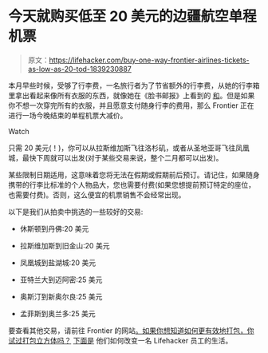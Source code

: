 # 今天就购买低至 20 美元的边疆航空单程机票

> 原文：<https://lifehacker.com/buy-one-way-frontier-airlines-tickets-as-low-as-20-tod-1839230887>

本月早些时候，受够了行李费，一名旅行者为了节省额外的行李费，从她的行李箱里拿出看起来像所有衣服的东西，就像她在《脸书邮报》上看到的 [和](https://www.facebook.com/photo.php?fbid=2430537840357366&set=a.428321277245709&type=3&theater)。但是如果你不想一次穿完所有的衣服，并且愿意支付随身行李的费用，那么 Frontier 正在进行一场今晚结束的单程机票大减价。

Watch

只需 20 美元(！)，你可以从拉斯维加斯飞往洛杉矶，或者从圣地亚哥飞往凤凰城，最快下周就可以出发(对于某些交易来说，整个二月都可以出发)。

某些限制日期适用，这意味着您将无法在假期或假期前后预订。请记住，如果随身携带的行李比标准的个人物品大，您也需要付费(如果您想提前预订特定的座位，也需要付费)。否则，这么便宜的机票销售不会经常出现。

以下是我们从拍卖中挑选的一些较好的交易:

*   休斯顿到丹佛:20 美元
*   拉斯维加斯到旧金山:20 美元

*   凤凰城到盐湖城:20 美元
*   亚特兰大到迈阿密:25 美元
*   奥斯汀到新奥尔良:25 美元
*   孟菲斯到奥兰多:25 美元

要查看其他交易，请前往 Frontier 的网站[。如果你想知道如何更有效地打包，你试过打包立方体吗？](https://www.flyfrontier.com/deals/flight-sales/) [下面是](https://lifehacker.com/how-packing-cubes-can-change-your-life-1833717212) 他们如何改变一名 Lifehacker 员工的生活。